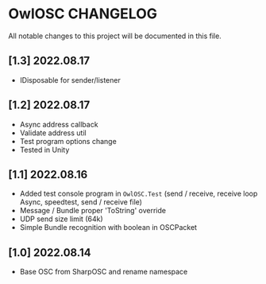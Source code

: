 # OwlOSC CHANGELOG

All notable changes to this project will be documented in this file.

## [1.3] 2022.08.17
 - IDisposable for sender/listener

## [1.2] 2022.08.17

- Async address callback
- Validate address util
- Test program options change
- Tested in Unity

## [1.1] 2022.08.16

 - Added test console program in `OwlOSC.Test` (send / receive, receive loop Async, speedtest, send / receive file)
 - Message / Bundle proper 'ToString' override
 - UDP send size limit (64k)
 - Simple Bundle recognition with boolean in OSCPacket

## [1.0] 2022.08.14

 - Base OSC from SharpOSC and rename namespace